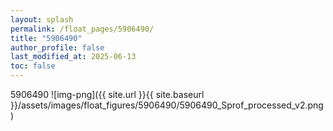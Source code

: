 ```yaml
---
layout: splash
permalink: /float_pages/5906490/
title: "5906490"
author_profile: false
last_modified_at: 2025-06-13
toc: false
---
```

 
5906490
![img-png]({{ site.url }}{{ site.baseurl }}/assets/images/float_figures/5906490/5906490_Sprof_processed_v2.png)